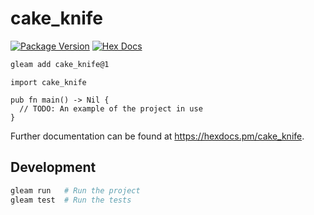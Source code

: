 # cake_knife

[![Package Version](https://img.shields.io/hexpm/v/cake_knife)](https://hex.pm/packages/cake_knife)
[![Hex Docs](https://img.shields.io/badge/hex-docs-ffaff3)](https://hexdocs.pm/cake_knife/)

```sh
gleam add cake_knife@1
```
```gleam
import cake_knife

pub fn main() -> Nil {
  // TODO: An example of the project in use
}
```

Further documentation can be found at <https://hexdocs.pm/cake_knife>.

## Development

```sh
gleam run   # Run the project
gleam test  # Run the tests
```
